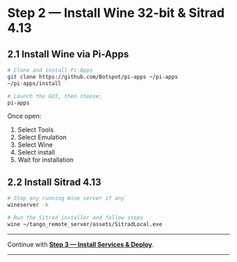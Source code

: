 
# Step 2 — Install Wine 32-bit & Sitrad 4.13

## 2.1 Install Wine via Pi-Apps

```bash
# Clone and install Pi-Apps
git clone https://github.com/Botspot/pi-apps ~/pi-apps
~/pi-apps/install

# Launch the GUI, then choose:
pi-apps
```

Once open:

1. Select Tools 
2. Select Emulation
3. Select Wine
4. Select install 
5. Wait for installation 

## 2.2 Install Sitrad 4.13

```bash
# Stop any running Wine server if any
wineserver -k

# Run the Sitrad installer and follow steps
wine ~/tango_remote_server/assets/SitradLocal.exe
```

---

Continue with **[Step 3 — Install Services & Deploy](install_services.md)**.

---